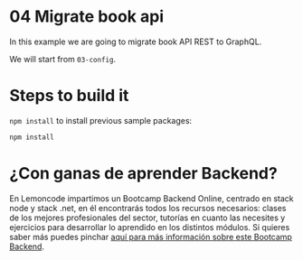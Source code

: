 # 04 Migrate book api

In this example we are going to migrate book API REST to GraphQL.

We will start from `03-config`.

# Steps to build it

`npm install` to install previous sample packages:

```bash
npm install

```



# ¿Con ganas de aprender Backend?

En Lemoncode impartimos un Bootcamp Backend Online, centrado en stack node y stack .net, en él encontrarás todos los recursos necesarios: clases de los mejores profesionales del sector, tutorías en cuanto las necesites y ejercicios para desarrollar lo aprendido en los distintos módulos. Si quieres saber más puedes pinchar [aquí para más información sobre este Bootcamp Backend](https://lemoncode.net/bootcamp-backend#bootcamp-backend/banner).
